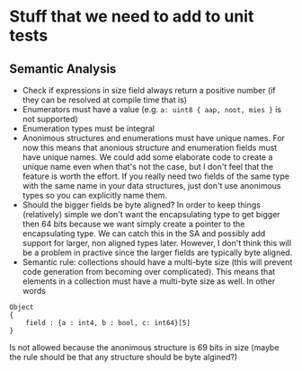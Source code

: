 ﻿# Stuff that we need to add to unit tests

## Semantic Analysis
- Check if expressions in size field always return a positive number (if they can be resolved at compile time that is)
- Enumerators must have a value (e.g. `a: uint8 { aap, noot, mies }` is not supported)
- Enumeration types must be integral
- Anonimous structures and enumerations must have unique names. For now this means that anonious structure and enumeration fields must have unique names. We could add some elaborate code to create a unique name even when that's not the case, but I don't feel that the feature is worth the effort. 
If you really need two fields of the same type with the same name in your data structures, just don't use anonimous types so you can explicitly name them. 
- Should the bigger fields be byte aligned? In order to keep things (relatively) simple we don't want the encapsulating type to get bigger then 64 bits because we want simply create a pointer to the encapsulating type.
We can catch this in the SA and possibly add support for larger, non aligned types later. However, I don't think this will be a problem in practive since the larger fields are typically byte aligned.
- Semantic rule: collections should have a multi-byte size (this will prevent code generation from becoming over complicated). This means that elements in a collection must have a multi-byte size as well. In other words
```
Object
{
	field : {a : int4, b : bool, c: int64}[5]
}
``` 
Is not allowed because the anonimous structure is 69 bits in size
(maybe the rule should be that any structure should be byte algined?)